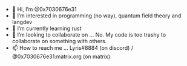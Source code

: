 - 👋 Hi, I’m @0x7030676e31
- 👀 I’m interested in programming (no way), quantum field theory and langdev
- 🌱 I’m currently learning rust
- 💞️ I’m looking to collaborate on ... No. My code is too trashy to collaborate on something with others.
- 📫 How to reach me ... Lyris#8884 (on discord) / @0x7030676e31:matrix.org (on matrix)

<!---
0x7030676e31/0x7030676e31 is a ✨ special ✨ repository because its `README.md` (this file) appears on your GitHub profile.
You can click the Preview link to take a look at your changes.
--->
